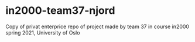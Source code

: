 # in2000-team37-njord
Copy of privat enterprice repo of project made by team 37 in course in2000 spring 2021, University of Oslo

